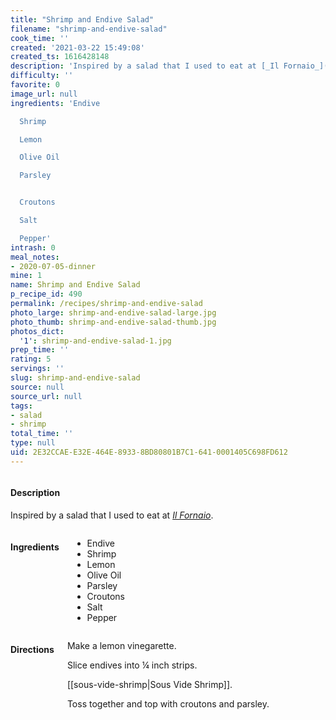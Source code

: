```yaml
---
title: "Shrimp and Endive Salad"
filename: "shrimp-and-endive-salad"
cook_time: ''
created: '2021-03-22 15:49:08'
created_ts: 1616428148
description: 'Inspired by a salad that I used to eat at [_Il Fornaio_](https://www.ilfornaio.com/). '
difficulty: ''
favorite: 0
image_url: null
ingredients: 'Endive

  Shrimp

  Lemon

  Olive Oil

  Parsley


  Croutons

  Salt

  Pepper'
intrash: 0
meal_notes:
- 2020-07-05-dinner
mine: 1
name: Shrimp and Endive Salad
p_recipe_id: 490
permalink: /recipes/shrimp-and-endive-salad
photo_large: shrimp-and-endive-salad-large.jpg
photo_thumb: shrimp-and-endive-salad-thumb.jpg
photos_dict:
  '1': shrimp-and-endive-salad-1.jpg
prep_time: ''
rating: 5
servings: ''
slug: shrimp-and-endive-salad
source: null
source_url: null
tags:
- salad
- shrimp
total_time: ''
type: null
uid: 2E32CCAE-E32E-464E-8933-8BD80801B7C1-641-0001405C698FD612
---
```

<div class="large-8 medium-7 columns" id="writeup">		<div id="description"><h4>Description</h4>
<div class="box box-description content"><p>Inspired by a salad that I used to eat at <a href="https://www.ilfornaio.com/"><em>Il Fornaio</em></a>.</p>
</div></div>	</div><!-- #writeup -->
</div><!-- #row-one -->
<div class="row" id="row-two">	<div class="medium-4 small-5 columns" id="ingredients"><h4>Ingredients</h4><div class="box box-ingredients content"><ul>
<li>Endive</li>
<li>Shrimp</li>
<li>Lemon</li>
<li>Olive Oil</li>
<li>Parsley</li>
<li>Croutons</li>
<li>Salt</li>
<li>Pepper</li>
</ul>
</div>	</div>	<div class="medium-6 small-7 columns" id="directions"><h4>Directions</h4><div class="box box-directions content"><p>Make a lemon vinegarette.</p>
<p>Slice endives into ¼ inch strips.</p>
<p>[[sous-vide-shrimp|Sous Vide Shrimp]].</p>
<p>Toss together and top with croutons and parsley.</p>
</div>	</div>